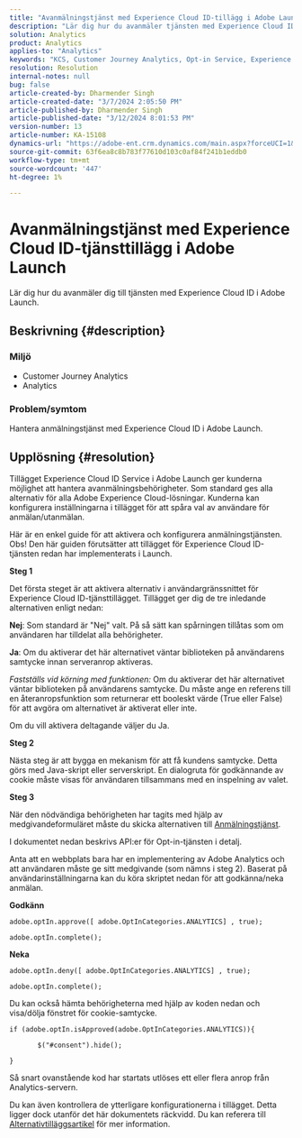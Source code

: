```yaml
---
title: "Avanmälningstjänst med Experience Cloud ID-tillägg i Adobe Launch"
description: "Lär dig hur du avanmäler tjänsten med Experience Cloud ID-tjänsttillägget i Adobe Launch."
solution: Analytics
product: Analytics
applies-to: "Analytics"
keywords: "KCS, Customer Journey Analytics, Opt-in Service, Experience Cloud ID Service Extension, Adobe Launch, Adobe Analytics"
resolution: Resolution
internal-notes: null
bug: false
article-created-by: Dharmender Singh
article-created-date: "3/7/2024 2:05:50 PM"
article-published-by: Dharmender Singh
article-published-date: "3/12/2024 8:01:53 PM"
version-number: 13
article-number: KA-15108
dynamics-url: "https://adobe-ent.crm.dynamics.com/main.aspx?forceUCI=1&pagetype=entityrecord&etn=knowledgearticle&id=9324ddc9-8bdc-ee11-904d-6045bd006d92"
source-git-commit: 63f6ea8c8b783f77610d103c0af84f241b1eddb0
workflow-type: tm+mt
source-wordcount: '447'
ht-degree: 1%

---
```


# Avanmälningstjänst med Experience Cloud ID-tjänsttillägg i Adobe Launch


Lär dig hur du avanmäler dig till tjänsten med Experience Cloud ID i Adobe Launch.

## Beskrivning {#description}


### Miljö

- Customer Journey Analytics
- Analytics 




### Problem/symtom

Hantera anmälningstjänst med Experience Cloud ID i Adobe Launch.


## Upplösning {#resolution}


Tillägget Experience Cloud ID Service i Adobe Launch ger kunderna möjlighet att hantera avanmälningsbehörigheter. Som standard ges alla alternativ för alla Adobe Experience Cloud-lösningar. Kunderna kan konfigurera inställningarna i tillägget för att spåra val av användare för anmälan/utanmälan.

Här är en enkel guide för att aktivera och konfigurera anmälningstjänsten.
<br>Obs! Den här guiden förutsätter att tillägget för Experience Cloud ID-tjänsten redan har implementerats i Launch.<br>


<b>Steg 1</b>

Det första steget är att aktivera alternativ i användargränssnittet för Experience Cloud ID-tjänsttillägget. Tillägget ger dig de tre inledande alternativen enligt nedan:

<b>Nej</b>: Som standard är &quot;Nej&quot; valt. På så sätt kan spårningen tillåtas som om användaren har tilldelat alla behörigheter.

<b>Ja</b>: Om du aktiverar det här alternativet väntar biblioteken på användarens samtycke innan serveranrop aktiveras.

*Fastställs vid körning med funktionen:* Om du aktiverar det här alternativet väntar biblioteken på användarens samtycke. Du måste ange en referens till en återanropsfunktion som returnerar ett booleskt värde (True eller False) för att avgöra om alternativet är aktiverat eller inte.

Om du vill aktivera deltagande väljer du Ja.



<b>Steg 2</b>

Nästa steg är att bygga en mekanism för att få kundens samtycke. Detta görs med Java-skript eller serverskript. En dialogruta för godkännande av cookie måste visas för användaren tillsammans med en inspelning av valet.



<b>Steg 3</b>

När den nödvändiga behörigheten har tagits med hjälp av medgivandeformuläret måste du skicka alternativen till [Anmälningstjänst](https://experienceleague.adobe.com/docs/id-service/using/implementation/opt-in-service/launch.html).

I dokumentet nedan beskrivs API:er för Opt-in-tjänsten i detalj.

Anta att en webbplats bara har en implementering av Adobe Analytics och att användaren måste ge sitt medgivande (som nämns i steg 2). Baserat på användarinställningarna kan du köra skriptet nedan för att godkänna/neka anmälan.

<b>Godkänn</b>


```
adobe.optIn.approve([ adobe.OptInCategories.ANALYTICS] , true);

adobe.optIn.complete();
```




<b>Neka</b>


```
adobe.optIn.deny([ adobe.OptInCategories.ANALYTICS] , true);

adobe.optIn.complete();
```




Du kan också hämta behörigheterna med hjälp av koden nedan och visa/dölja fönstret för cookie-samtycke.


```
if (adobe.optIn.isApproved(adobe.OptInCategories.ANALYTICS)){

       $("#consent").hide();

}
```




Så snart ovanstående kod har startats utlöses ett eller flera anrop från Analytics-servern.

Du kan även kontrollera de ytterligare konfigurationerna i tillägget. Detta ligger dock utanför det här dokumentets räckvidd. Du kan referera till [Alternativtilläggsartikel](https://experienceleague.adobe.com/docs/id-service/using/implementation/opt-in-service/launch.html) för mer information.
